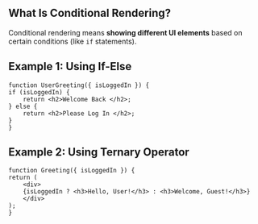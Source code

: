 ## What Is Conditional Rendering?

Conditional rendering means **showing different UI elements** based on certain conditions (like `if` statements).

## Example 1: Using If-Else

    function UserGreeting({ isLoggedIn }) {
    if (isLoggedIn) {
        return <h2>Welcome Back </h2>;
    } else {
        return <h2>Please Log In </h2>;
    }
    }

## Example 2: Using Ternary Operator

    function Greeting({ isLoggedIn }) {
    return (
        <div>
        {isLoggedIn ? <h3>Hello, User!</h3> : <h3>Welcome, Guest!</h3>}
        </div>
    );
    }
